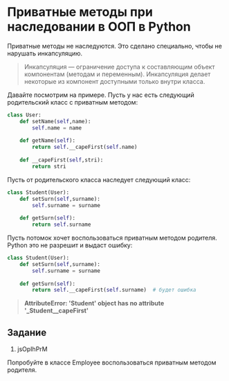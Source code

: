 
# Приватные методы при наследовании в ООП в Python

Приватные методы не наследуются. Это сделано специально, чтобы не нарушать инкапсуляцию. 

> Инкапсуляция — ограничение доступа к составляющим объект компонентам (методам и переменным). Инкапсуляция делает некоторые из компонент доступными только внутри класса.

Давайте посмотрим на примере. Пусть у нас есть следующий родительский класс с приватным методом:
```py
class User:
	def setName(self,name):
		self.name = name 
	
	def getName(self):
		return self.__capeFirst(self.name) 
	
	def __capeFirst(self,stri):
		return stri
```	

Пусть от родительского класса наследует следующий класс:
```py
class Student(User):
	def setSurn(self,surname):
		self.surname = surname 
	
	def getSurn(self):
		return self.surname 
```	

Пусть потомок хочет воспользоваться приватным методом родителя. Python это не разрешит и выдаст ошибку:
```py
class Student(User):
	def setSurn(self,surname):
		self.surname = surname 
	
	def getSurn(self):
		return self.__capeFirst(self.surname)  # будет ошибка
```	
> **AttributeError: 'Student' object has no attribute '_Student__capeFirst'**

## Задание

1. jsOpIhPrM

Попробуйте в классе Employee воспользоваться приватным методом родителя.


